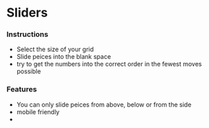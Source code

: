 # Sliders

### Instructions
- Select the size of your grid
- Slide peices into the blank space 
- try to get the numbers into the correct order in the fewest moves possible 

### Features
- You can only slide peices from above, below or from the side
- mobile friendly
- 